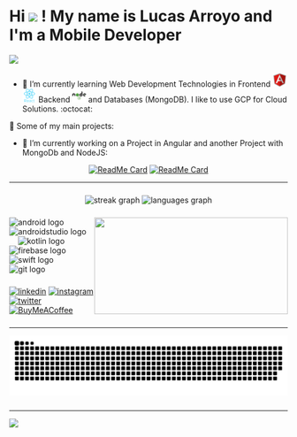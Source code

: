 <h1 align="left">Hi <img src="https://github.com/TheDudeThatCode/TheDudeThatCode/blob/master/Assets/Hi.gif" width="29px"> ! My name is Lucas Arroyo and I'm a Mobile Developer </h1>

[![](https://visitcount.itsvg.in/api?id=larroyo3&icon=0&color=0)](https://visitcount.itsvg.in)

- 🌱 I’m currently learning Web Development Technologies in Frontend <img src="https://raw.githubusercontent.com/devicons/devicon/master/icons/angularjs/angularjs-original.svg" alt="angular-js" width="25" height="25" />  <img src="https://raw.githubusercontent.com/devicons/devicon/master/icons/react/react-original-wordmark.svg" alt="react" width="25" height="25" /> Backend <img src="https://raw.githubusercontent.com/devicons/devicon/master/icons/nodejs/nodejs-original-wordmark.svg" alt="nodejs" width="25" height="25" />
 and Databases (MongoDB). I like to use GCP for Cloud Solutions. :octocat:

🚀 Some of my main projects:

- 🔭 I’m currently working on a Project in Angular and another Project with MongoDb and NodeJS:

<div align="center">

  [![ReadMe Card](https://github-readme-stats.vercel.app/api/pin/?username=minoveaz&repo=angular-web-portfolio)](https://github.com/minoveaz/angular-web-portfolio)  [![ReadMe Card](https://github-readme-stats.vercel.app/api/pin/?username=minoveaz&repo=node-app)](https://github.com/minoveaz/node-app)
</div>

---

###

<div align="center">
  <img src="https://streak-stats.demolab.com?user=larroyo3&locale=en&mode=weekly&theme=dracula&hide_border=false&border_radius=5&date_format=j%20M%5B%20Y%5D" height="175" alt="streak graph"  />
  <img src="https://github-readme-stats.vercel.app/api/top-langs?username=larroyo3&locale=en&hide_title=false&layout=compact&card_width=320&langs_count=5&theme=dracula&hide_border=false" height="175" alt="languages graph"  />
</div>

###

<img align="right" height="175" width="350" src="https://i.giphy.com/media/v1.Y2lkPTc5MGI3NjExYm9uMXp0NTE2bjRzbGtiY2VodDd2eXpnNTRocGttajVlNmprcnV4cyZlcD12MV9pbnRlcm5hbF9naWZfYnlfaWQmY3Q9Zw/iIqmM5tTjmpOB9mpbn/giphy.gif"  />

###

<div align="left">
  <img src="https://cdn.jsdelivr.net/gh/devicons/devicon/icons/android/android-original.svg" height="50" alt="android logo"  />
  <img width="12" />
  <img src="https://cdn.jsdelivr.net/gh/devicons/devicon/icons/androidstudio/androidstudio-original.svg" height="50" alt="androidstudio logo"  />
  <img width="12" />
  <img src="https://cdn.jsdelivr.net/gh/devicons/devicon/icons/kotlin/kotlin-original.svg" height="50" alt="kotlin logo"  />
  <img width="12" />
  <img src="https://cdn.jsdelivr.net/gh/devicons/devicon/icons/firebase/firebase-plain.svg" height="50" alt="firebase logo"  />
  <img width="12" />
  <img src="https://cdn.jsdelivr.net/gh/devicons/devicon/icons/swift/swift-original.svg" height="50" alt="swift logo"  />
  <img width="12" />
  <img src="https://cdn.jsdelivr.net/gh/devicons/devicon/icons/git/git-original.svg" height="50" alt="git logo"  />
</div>

###

<p><a target="_blank" href="https://www.linkedin.com/in/lucas-arroyo" style="display: inline-block;"><img src="https://img.shields.io/badge/linkedin-logo?style=for-the-badge&logo=linkedin&logoColor=white&color=%230a77b6" alt="linkedin" height="40" /></a> <a target="_blank" href="https://www.instagram.com/acyll_studios" style="display: inline-block;"><img src="https://img.shields.io/badge/instagram-logo?style=for-the-badge&logo=instagram&logoColor=white&color=%23F35369" alt="instagram" height="40"/></a> <a target="_blank" href="https://twitter.com/acyll_studios" style="display: inline-block;"><img src="https://img.shields.io/badge/twitter-x?style=for-the-badge&logo=x&logoColor=white&color=%230f1419" alt="twitter" height="40" /></a><a target="_blank" href="https://buymeacoffee.com/acyll" style="display: inline-block;"><img src="https://img.shields.io/badge/Buy%20Me%20a%20Coffee-ffdd00?style=for-the-badge&logo=buy-me-a-coffee&logoColor=black" alt="BuyMeACoffee" height="40" /></a></p>


###

---
<div align="center">

  ![Snake animation](https://raw.githubusercontent.com/larroyo3/larroyo3/output/github-contribution-grid-snake-dark.svg)
</div>

###

---

![](https://github-profile-summary-cards.vercel.app/api/cards/profile-details?username=larroyo3&theme=github_dark)

